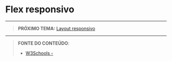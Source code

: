 # Flex responsivo





***

> **PRÓXIMO TEMA:** [Layout responsivo](/conteudo/26-responsive)

***


> **FONTE DO CONTEÚDO**:
>
> - [W3Schools - ]()
